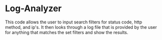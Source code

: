 # Log-Analyzer
This code allows the user to input search filters for status code, http method, and ip's. It then looks through a log file that is provided by the user for anything that matches the set filters and show the results.

